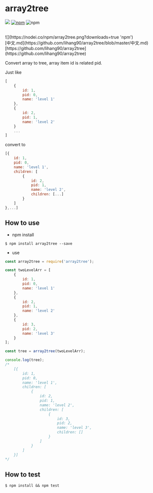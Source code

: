 # array2tree

![](https://travis-ci.org/lihang90/array2tree.svg?branch=master)
[![npm](https://img.shields.io/npm/v/array2tree.svg)](https://www.npmjs.com/package/array2tree)
![npm](https://img.shields.io/npm/dm/array2tree.svg)

<br/>
![](https://nodei.co/npm/array2tree.png?downloads=true 'npm')

<br/>
[中文.md](https://github.com/lihang90/array2tree/blob/master/中文.md)<br/>
[https://github.com/lihang90/array2tree](https://github.com/lihang90/array2tree)

Convert array to tree, array item id is related pid.


Just like
```javascript
[
    {
        id: 1,
        pid: 0,
        name: 'level 1'
    },
    {
        id: 2,
        pid: 1,
        name: 'level 2'
    }
    ...
]
```

convert to

```javascript
[{
    id: 1,
    pid: 0,
    name: 'level 1',
    children: [
        {
            id: 2,
            pid: 1,
            name: 'level 2',
            children: [...]
        }
    ]
},...]
```

## How to use

* npm install
```
$ npm install array2tree --save
```

* use
```javascript
const array2tree = require('array2tree');

const twoLevelArr = [
    {
        id: 1,
        pid: 0,
        name: 'level 1'
    },
    {
        id: 2,
        pid: 1,
        name: 'level 2'
    },
    {
        id: 3,
        pid: 2,
        name: 'level 3'
    }
];

const tree = array2tree(twoLevelArr);

console.log(tree);
/*
    [{
        id: 1,
        pid: 0,
        name: 'level 1',
        children: [
            {
                id: 2,
                pid: 1,
                name: 'level 2',
                children: [
                    {
                        id: 3,
                        pid: 2,
                        name: 'level 3',
                        children: []
                    }
                ]
            }
        ]
    }]
*/
```

## How to test

```
$ npm install && npm test
```